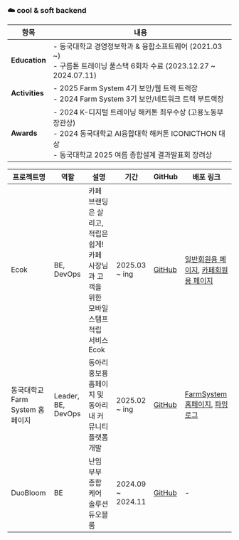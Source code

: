 ### ☁️ cool & soft backend

| 항목             | 내용                                                                                        |
| -------------- | ----------------------------------------------------------------------------------------- |
| **Education**  | - 동국대학교 경영정보학과 & 융합소프트웨어 (2021.03 \~)<br>- 구름톤 트레이닝 풀스택 6회차 수료 (2023.12.27 \~ 2024.07.11) |
| **Activities** | - 2025 Farm System 4기 보안/웹 트랙 트랙장<br>- 2024 Farm System 3기 보안/네트워크 트랙 부트랙장                |
| **Awards**     | - 2024 K-디지털 트레이닝 해커톤 최우수상 (고용노동부장관상)<br>- 2024 동국대학교 AI융합대학 해커톤 ICONICTHON 대상<br>- 동국대학교 2025 여름 종합설계 결과발표회 장려상            |


| 프로젝트명        | 역할            | 설명                                    | 기간                 | GitHub                                        | 배포 링크                         |
| ------------ | ------------- | ------------------------------------- | ------------------ | --------------------------------------------- | ----------------------------- |
| Ecok | BE, DevOps | 카페 브랜딩은 살리고, 적립은 쉽게! 카페 사장님과 고객을 위한 모바일 스탬프 적립 서비스 Ecok | 2025.03 \~ ing | [GitHub](https://github.com/CSID-DGU/2025-1-SCS4031-NOVA-S5-BE) | [일반회원용 페이지](https://www.ecok.co.kr), [카페회원용 페이지](https://www.ecok.co.kr/owner/login) |
| 동국대학교 Farm System 홈페이지        | Leader, BE, DevOps         | 동아리 홍보용 홈페이지 및 동아리 내 커뮤니티 플랫폼 개발           | 2025.02 \~ ing             | [GitHub](https://github.com/DguFarmSystem/HomePage-BE)                                   | [FarmSystem 홈페이지](https://www.farmsystem.kr/), [파밍로그](https://farminglog.farmsystem.kr/)                 |
| DuoBloom       | BE            | 난임 부부 종합 케어 솔루션 듀오블룸                                 | 2024.09 \~ 2024.11               | [GitHub](https://github.com/duobloom/DuoBloom-BE)                                   | -                   |
